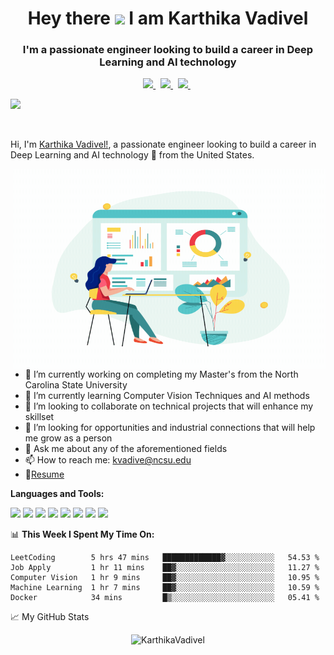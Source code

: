 <h1 align="center">
Hey there <img src="https://media.giphy.com/media/hvRJCLFzcasrR4ia7z/giphy.gif" width="25px"> I am Karthika Vadivel </h1>
<h3 align="center">I'm a passionate engineer looking to build a career in Deep Learning and AI technology </h3>
 
 <p align='center'>
   <a href="https://www.linkedin.com/in/karthivadivel/">
     <img height="30"  src="https://raw.githubusercontent.com/peterthehan/peterthehan/master/assets/linkedin.svg" />
   </a>&nbsp;
 
   <a href="https://leetcode.com/kvadive/">
     <img height="30"  src="https://user-images.githubusercontent.com/42571681/104142181-6203b580-5388-11eb-87e4-5d0bd8a862b7.png" />
   </a>&nbsp;

   <a href= "mailto:kvadive@ncsu.edu" >
     <img height="30" src="https://user-images.githubusercontent.com/42571681/104142413-7f854f00-5389-11eb-859d-c95489ec0e50.png" />
   </a>&nbsp; 

   <a href="https://www.instagram.com/rasode_mein_kaun/?hl=en"><img height="30" src="https://github.com/WaylonWalker/WaylonWalker/blob/main/icon/instagram.jpg"></a>&nbsp;
  </p>
 

<br />

Hi, I'm [Karthika Vadivel!](https://blog.abhisheknaidu.tech/), a passionate engineer looking to build a career in Deep Learning and AI technology
 🚀 from the United States.

  <img align="right" alt="GIF" src="https://github.com/car-thee-ca/car-thee-ca/blob/main/women_code_gif_3.gif?raw=true" width="500" height="320" />
  
- 🔭 I’m currently working on completing my Master's from the North Carolina State University
- 🌱 I’m currently learning Computer Vision Techniques and AI methods
- 👯 I’m looking to collaborate on technical projects that will enhance my skillset
- 🤔 I’m looking for opportunities and industrial connections that will help me grow as a person
- 💬 Ask me about any of the aforementioned fields
- 📫 How to reach me: kvadive@ncsu.edu
- 📝[Resume](https://github.com/car-thee-ca/Viola-Jones-Face-Recognition/files/5793724/Karthika_Resume__Version_1_.pdf)


**Languages and Tools:**  

<code><img height="30" src="https://user-images.githubusercontent.com/25856691/104141371-54e4c780-5384-11eb-9f01-94dadef9d439.png"></code>
<code><img height="30" src="https://user-images.githubusercontent.com/25856691/104141284-ec95e600-5383-11eb-9594-35dc4d1f461a.png"></code>
<code><img height="30" src="https://user-images.githubusercontent.com/25856691/104141443-d63c5a00-5384-11eb-8e85-efb0f6f56282.png"></code>
<code><img height="30" src="https://user-images.githubusercontent.com/25856691/104141459-f1a76500-5384-11eb-9a10-ff28754f8d25.png"></code>
<code><img height="30" src="https://user-images.githubusercontent.com/25856691/104141474-04ba3500-5385-11eb-9a4d-6e4c4b5f5f46.png"></code>
<code><img height="30" src="https://user-images.githubusercontent.com/25856691/104141478-0b48ac80-5385-11eb-9428-1ff76e207a84.png"></code>
<code><img height="30" src="https://user-images.githubusercontent.com/25856691/104141502-287d7b00-5385-11eb-9341-812bc277442d.png"></code>
<code><img height="30" src="https://user-images.githubusercontent.com/25856691/104141465-f9670980-5384-11eb-8ab8-8eaec8fbad9c.png"></code>


📊 **This Week I Spent My Time On:**
<!--START_SECTION:waka-->
```text
LeetCoding        5 hrs 47 mins   █████████████▓░░░░░░░░░░░   54.53 % 
Job Apply         1 hr 11 mins    ██▓░░░░░░░░░░░░░░░░░░░░░░   11.27 % 
Computer Vision   1 hr 9 mins     ██▓░░░░░░░░░░░░░░░░░░░░░░   10.95 % 
Machine Learning  1 hr 7 mins     ██▓░░░░░░░░░░░░░░░░░░░░░░   10.59 % 
Docker            34 mins         █▒░░░░░░░░░░░░░░░░░░░░░░░   05.41 % 
```
<!--END_SECTION:waka-->


📈 My GitHub Stats

<p align="center"> <img src="https://github-readme-stats.vercel.app/api?username=car-thee-ca&show_icons=true&theme=gotham" alt="KarthikaVadivel" />
